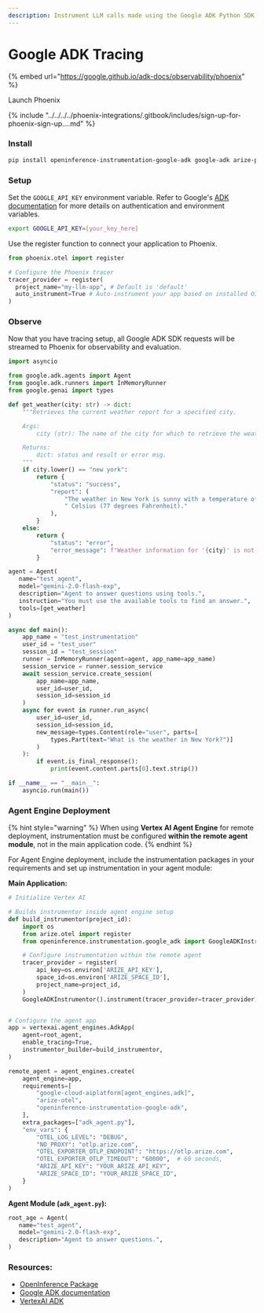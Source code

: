 ```yaml
---
description: Instrument LLM calls made using the Google ADK Python SDK
---
```


# Google ADK Tracing

{% embed url="https://google.github.io/adk-docs/observability/phoenix" %}

Launch Phoenix

{% include "../../../../phoenix-integrations/.gitbook/includes/sign-up-for-phoenix-sign-up....md" %}

### Install <a href="#install" id="install"></a>

```bash
pip install openinference-instrumentation-google-adk google-adk arize-phoenix-otel
```

### Setup <a href="#setup" id="setup"></a>

Set the `GOOGLE_API_KEY` environment variable. Refer to Google's [ADK documentation](https://google.github.io/adk-docs/) for more details on authentication and environment variables.

```bash
export GOOGLE_API_KEY=[your_key_here]
```

Use the register function to connect your application to Phoenix.

```python
from phoenix.otel import register

# Configure the Phoenix tracer
tracer_provider = register(
  project_name="my-llm-app", # Default is 'default'
  auto_instrument=True # Auto-instrument your app based on installed OI dependencies
)
```

### Observe <a href="#observe" id="observe"></a>

Now that you have tracing setup, all Google ADK SDK requests will be streamed to Phoenix for observability and evaluation.

```python
import asyncio

from google.adk.agents import Agent
from google.adk.runners import InMemoryRunner
from google.genai import types

def get_weather(city: str) -> dict:
    """Retrieves the current weather report for a specified city.

    Args:
        city (str): The name of the city for which to retrieve the weather report.

    Returns:
        dict: status and result or error msg.
    """
    if city.lower() == "new york":
        return {
            "status": "success",
            "report": (
                "The weather in New York is sunny with a temperature of 25 degrees"
                " Celsius (77 degrees Fahrenheit)."
            ),
        }
    else:
        return {
            "status": "error",
            "error_message": f"Weather information for '{city}' is not available.",
        }

agent = Agent(
   name="test_agent",
   model="gemini-2.0-flash-exp",
   description="Agent to answer questions using tools.",
   instruction="You must use the available tools to find an answer.",
   tools=[get_weather]
)

async def main():
    app_name = "test_instrumentation"
    user_id = "test_user"
    session_id = "test_session"
    runner = InMemoryRunner(agent=agent, app_name=app_name)
    session_service = runner.session_service
    await session_service.create_session(
        app_name=app_name,
        user_id=user_id,
        session_id=session_id
    )
    async for event in runner.run_async(
        user_id=user_id,
        session_id=session_id,
        new_message=types.Content(role="user", parts=[
            types.Part(text="What is the weather in New York?")]
        )
    ):
        if event.is_final_response():
            print(event.content.parts[0].text.strip())

if __name__ == "__main__":
    asyncio.run(main())
```

### Agent Engine Deployment

{% hint style="warning" %}
When using **Vertex AI Agent Engine** for remote deployment, instrumentation must be configured **within the remote agent module**, not in the main application code.
{% endhint %}

For Agent Engine deployment, include the instrumentation packages in your requirements and set up instrumentation in your agent module:

**Main Application:**
```python
# Initialize Vertex AI

# Builds instrumentor inside agent engine setup
def build_instrumentor(project_id):
    import os
    from arize.otel import register
    from openinference.instrumentation.google_adk import GoogleADKInstrumentor

    # Configure instrumentation within the remote agent
    tracer_provider = register(
        api_key=os.environ['ARIZE_API_KEY'],
        space_id=os.environ['ARIZE_SPACE_ID'],
        project_name=project_id,
    )
    GoogleADKInstrumentor().instrument(tracer_provider=tracer_provider)


# Configure the agent app
app = vertexai.agent_engines.AdkApp(
    agent=root_agent,
    enable_tracing=True,
    instrumentor_builder=build_instrumentor,
)

remote_agent = agent_engines.create(
    agent_engine=app,
    requirements=[
        "google-cloud-aiplatform[agent_engines,adk]",
        "arize-otel",
        "openinference-instrumentation-google-adk",
    ],
    extra_packages=["adk_agent.py"],
    "env_vars": {
        "OTEL_LOG_LEVEL": "DEBUG",
        "NO_PROXY": "otlp.arize.com",
        "OTEL_EXPORTER_OTLP_ENDPOINT": "https://otlp.arize.com",
        "OTEL_EXPORTER_OTLP_TIMEOUT": "60000",  # 60 seconds,
        "ARIZE_API_KEY": "YOUR_ARIZE_API_KEY",
        "ARIZE_SPACE_ID": "YOUR_ARIZE_SPACE_ID",
    }
)
```

**Agent Module (`adk_agent.py`):**
```python
root_age = Agent(
   name="test_agent",
   model="gemini-2.0-flash-exp",
   description="Agent to answer questions.",
)
```

### Resources:

* [OpenInference Package](https://github.com/Arize-ai/openinference/tree/main/python/instrumentation/openinference-instrumentation-google-adk)
* [Google ADK documentation](https://google.github.io/adk-docs/)
* [VertexAI ADK](https://github.com/googleapis/python-aiplatform/blob/main/vertexai/agent_engines/templates/adk.py)
